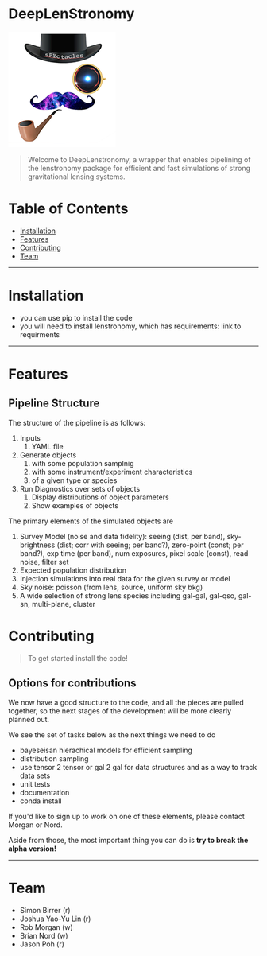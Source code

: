 # DeepLenStronomy


![](bad_logo_small.png)

> Welcome to DeepLenstronomy, a wrapper that enables pipelining of the lenstronomy package for efficient and fast simulations of strong gravitational lensing systems. 

# Table of Contents 

- [Installation](#installation)
- [Features](#features)
- [Contributing](#contributing)
- [Team](#team)

---

# Installation

- you can use pip to install the code
- you will need to install lenstronomy, which has requirements: link to requirments


---

# Features

## Pipeline Structure


The structure of the pipeline is as follows:

1. Inputs 
   1. YAML file
2. Generate objects
   1. with some population samplnig
   2. with some instrument/experiment characteristics
   3. of a given type or species
3. Run Diagnostics over sets of objects
   1. Display distributions of object parameters
   2. Show examples of objects


The primary elements of the simulated objects are

1. Survey Model (noise and data fidelity): seeing (dist, per band), sky-brightness (dist; corr with seeing; per band?), zero-point (const; per band?), exp time (per band), num exposures, pixel scale (const), read noise, filter set
2. Expected population distribution 
3. Injection simulations into real data for the given survey or model
4. Sky noise: poisson (from lens, source, uniform sky bkg)
5. A wide selection of strong lens species including gal-gal, gal-qso, gal-sn, multi-plane, cluster


# Contributing

> To get started install the code!

## Options for contributions

We now have a good structure to the code, and all the pieces are pulled together, so the next stages of the development will be more clearly planned out. 

We see the set of tasks below as the next things we need to do

* bayeseisan hierachical models for efficient sampling
* distribution sampling
* use tensor 2 tensor or gal 2 gal for data structures and as a way to track data sets
* unit tests
* documentation
* conda install

If you'd like to sign up to work on one of these elements, please contact Morgan or Nord.

Aside from those, the most important thing you can do is **try to break the alpha version!**


---

# Team

* Simon Birrer (r)
* Joshua Yao-Yu Lin (r)
* Rob Morgan (w)
* Brian Nord (w)
* Jason Poh (r)





<!---
.. image:: https://badge.fury.io/py/deeplenstronomy.png
    :target: http://badge.fury.io/py/deeplenstronomy

.. image:: https://travis-ci.org/bnord/deeplenstronomy.png?branch=master
    :target: https://travis-ci.org/bnord/deeplenstronomy
--->


